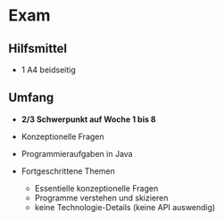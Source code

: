 # Exam
## Hilfsmittel
- 1 A4 beidseitig

## Umfang
- **2/3 Schwerpunkt auf Woche 1 bis 8**
- Konzeptionelle Fragen
- Programmieraufgaben in Java

- Fortgeschrittene Themen
    - Essentielle konzeptionelle Fragen
    - Programme verstehen und skizieren
    - keine Technologie-Details (keine API auswendig)
